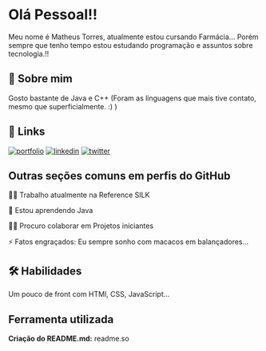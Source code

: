 
# Olá Pessoal!!

Meu nome é Matheus Torres, atualmente estou cursando Farmácia... Porém sempre que tenho tempo estou estudando programação e assuntos sobre tecnologia.!!





## 🚀 Sobre mim
Gosto bastante de Java e C++ (Foram as linguagens que mais tive contato, mesmo que superficialmente. :) ) 


## 🔗 Links
[![portfolio](https://img.shields.io/badge/my_portfolio-000?style=for-the-badge&logo=ko-fi&logoColor=white)]()
[![linkedin](https://img.shields.io/badge/linkedin-0A66C2?style=for-the-badge&logo=linkedin&logoColor=white)](https://www.linkedin.com/)
[![twitter](https://img.shields.io/badge/twitter-1DA1F2?style=for-the-badge&logo=twitter&logoColor=white)](https://twitter.com/)


## Outras seções comuns em perfis do GitHub
👩‍💻 Trabalho atualmente na Reference SILK

🧠 Estou aprendendo Java

👯‍♀️ Procuro colaborar em Projetos iniciantes

⚡️ Fatos engraçados: Eu sempre sonho com macacos em balançadores...


## 🛠 Habilidades
Um pouco de front com HTMl, CSS, JavaScript...


## Ferramenta utilizada

**Criação do README.md:** readme.so


